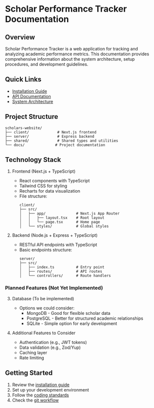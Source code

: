 # Scholar Performance Tracker Documentation

## Overview
Scholar Performance Tracker is a web application for tracking and analyzing academic performance metrics. This documentation provides comprehensive information about the system architecture, setup procedures, and development guidelines.

## Quick Links
- [Installation Guide](setup/installation.md)
- [API Documentation](api/endpoints.md)
- [System Architecture](architecture/system-design.md)

## Project Structure
```
scholars-website/
├── client/             # Next.js frontend
├── server/             # Express backend
├── shared/             # Shared types and utilities
└── docs/              # Project documentation
```

## Technology Stack
1. Frontend (Next.js + TypeScript)
   * React components with TypeScript
   * Tailwind CSS for styling
   * Recharts for data visualization
   * File structure:
     ```
     client/
     ├── src/
     │   ├── app/              # Next.js App Router
     │   │   ├── layout.tsx    # Root layout
     │   │   └── page.tsx      # Home page
     │   └── styles/           # Global styles
     ```

2. Backend (Node.js + Express + TypeScript)
   * RESTful API endpoints with TypeScript
   * Basic endpoints structure:
     ```
     server/
     ├── src/
     │   ├── index.ts          # Entry point
     │   ├── routes/           # API routes
     │   └── controllers/      # Route handlers
     ```

### Planned Features (Not Yet Implemented)

3. Database (To be implemented)
   * Options we could consider:
     * MongoDB - Good for flexible scholar data
     * PostgreSQL - Better for structured academic relationships
     * SQLite - Simple option for early development

4. Additional Features to Consider
   * Authentication (e.g., JWT tokens)
   * Data validation (e.g., Zod/Yup)
   * Caching layer
   * Rate limiting

## Getting Started
1. Review the [installation guide](setup/installation.md)
2. Set up your development environment
3. Follow the [coding standards](development/coding-standards.md)
4. Check the [git workflow](development/git-workflow.md)
